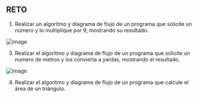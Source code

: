 ## RETO
1. Realizar un algoritmo y diagrama de flujo de un programa que solicite un número y lo multiplique por 9, mostrando su resultado.

![image](https://user-images.githubusercontent.com/101212784/158678248-5df6e1be-b067-403d-b473-699c049127b8.png)


3. Realizar el algoritmo y diagrama de flujo de un programa que solicite un numero de metros y los convierta a yardas, mostrando el resultado.


![image](https://user-images.githubusercontent.com/101212784/158677814-30749205-d2fb-48bb-b3ce-f6ab957ecf0b.png)


4. Realizar el algoritmo y diagrama de flujo de un programa que calcule el área de un triángulo.

